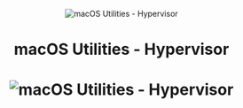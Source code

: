<p align="center">
  <img src="https://images.128keaton.com/mac-os-utilities-hypervisor.png" alt="macOS Utilities - Hypervisor">
  <br>
  
  <h1 align="center">macOS Utilities - Hypervisor<h1>
</p>

<p align="center">
    <img src="https://images.128keaton.com/mac-os-utilities-hypervisor-screenshot.png" alt="macOS Utilities - Hypervisor">
</p>
